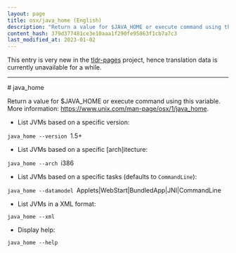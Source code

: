 ```yaml
---
layout: page
title: osx/java_home (English)
description: "Return a value for $JAVA_HOME or execute command using this variable."
content_hash: 379d377481ce3e10aaa1f290fe95863f1cb7a7c3
last_modified_at: 2023-01-02
---
```


This entry is very new in the [tldr-pages](https://github.com/tldr-pages/tldr) project, hence translation data is currently unavailable for a while.

<hr># java_home

Return a value for $JAVA_HOME or execute command using this variable.
More information: <https://www.unix.com/man-page/osx/1/java_home>.

- List JVMs based on a specific version:

`java_home --version `<span class="tldr-var badge badge-pill bg-dark-lm bg-white-dm text-white-lm text-dark-dm font-weight-bold">1.5+</span>

- List JVMs based on a specific [arch]itecture:

`java_home --arch `<span class="tldr-var badge badge-pill bg-dark-lm bg-white-dm text-white-lm text-dark-dm font-weight-bold">i386</span>

- List JVMs based on a specific tasks (defaults to `CommandLine`):

`java_home --datamodel `<span class="tldr-var badge badge-pill bg-dark-lm bg-white-dm text-white-lm text-dark-dm font-weight-bold">Applets|WebStart|BundledApp|JNI|CommandLine</span>

- List JVMs in a XML format:

`java_home --xml`

- Display help:

`java_home --help`

